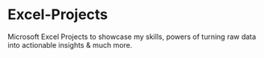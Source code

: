 # Excel-Projects
Microsoft Excel Projects to showcase my skills, powers of turning raw data into actionable insights &amp; much more.

